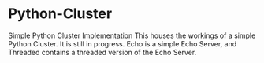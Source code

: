 # Python-Cluster
Simple Python Cluster Implementation
This houses the workings of a simple Python Cluster. It is still in progress.
Echo is a simple Echo Server, and Threaded contains a threaded version of the Echo Server.
